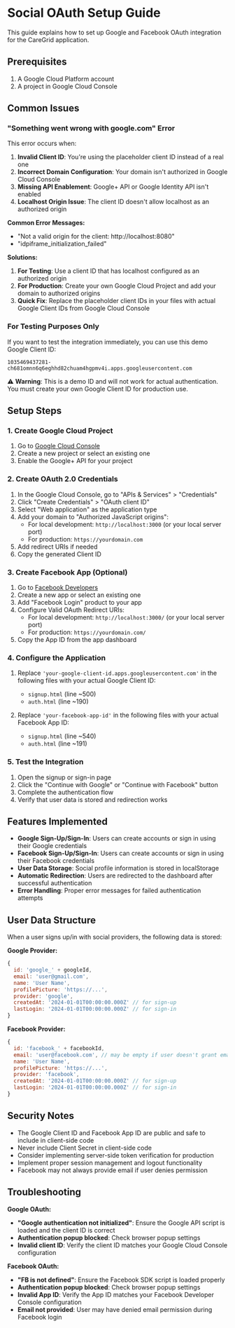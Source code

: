 # Social OAuth Setup Guide

This guide explains how to set up Google and Facebook OAuth integration for the CareGrid application.

## Prerequisites

1. A Google Cloud Platform account
2. A project in Google Cloud Console

## Common Issues

### "Something went wrong with google.com" Error

This error occurs when:
1. **Invalid Client ID**: You're using the placeholder client ID instead of a real one
2. **Incorrect Domain Configuration**: Your domain isn't authorized in Google Cloud Console
3. **Missing API Enablement**: Google+ API or Google Identity API isn't enabled
4. **Localhost Origin Issue**: The client ID doesn't allow localhost as an authorized origin

**Common Error Messages:**
- "Not a valid origin for the client: http://localhost:8080"
- "idpiframe_initialization_failed"

**Solutions:**
1. **For Testing**: Use a client ID that has localhost configured as an authorized origin
2. **For Production**: Create your own Google Cloud Project and add your domain to authorized origins
3. **Quick Fix**: Replace the placeholder client IDs in your files with actual Google Client IDs from Google Cloud Console

### For Testing Purposes Only

If you want to test the integration immediately, you can use this demo Google Client ID:
```
1035469437281-ch681omnn6q6eghhd82chuam4hgpmv4i.apps.googleusercontent.com
```

⚠️ **Warning**: This is a demo ID and will not work for actual authentication. You must create your own Google Client ID for production use.

## Setup Steps

### 1. Create Google Cloud Project

1. Go to [Google Cloud Console](https://console.cloud.google.com/)
2. Create a new project or select an existing one
3. Enable the Google+ API for your project

### 2. Create OAuth 2.0 Credentials

1. In the Google Cloud Console, go to "APIs & Services" > "Credentials"
2. Click "Create Credentials" > "OAuth client ID"
3. Select "Web application" as the application type
4. Add your domain to "Authorized JavaScript origins":
   - For local development: `http://localhost:3000` (or your local server port)
   - For production: `https://yourdomain.com`
5. Add redirect URIs if needed
6. Copy the generated Client ID

### 3. Create Facebook App (Optional)

1. Go to [Facebook Developers](https://developers.facebook.com/)
2. Create a new app or select an existing one
3. Add "Facebook Login" product to your app
4. Configure Valid OAuth Redirect URIs:
   - For local development: `http://localhost:3000/` (or your local server port)
   - For production: `https://yourdomain.com/`
5. Copy the App ID from the app dashboard

### 4. Configure the Application

1. Replace `'your-google-client-id.apps.googleusercontent.com'` in the following files with your actual Google Client ID:
   - `signup.html` (line ~500)
   - `auth.html` (line ~190)

2. Replace `'your-facebook-app-id'` in the following files with your actual Facebook App ID:
   - `signup.html` (line ~540)
   - `auth.html` (line ~191)

### 5. Test the Integration

1. Open the signup or sign-in page
2. Click the "Continue with Google" or "Continue with Facebook" button
3. Complete the authentication flow
4. Verify that user data is stored and redirection works

## Features Implemented

- **Google Sign-Up/Sign-In**: Users can create accounts or sign in using their Google credentials
- **Facebook Sign-Up/Sign-In**: Users can create accounts or sign in using their Facebook credentials
- **User Data Storage**: Social profile information is stored in localStorage
- **Automatic Redirection**: Users are redirected to the dashboard after successful authentication
- **Error Handling**: Proper error messages for failed authentication attempts

## User Data Structure

When a user signs up/in with social providers, the following data is stored:

**Google Provider:**
```javascript
{
  id: 'google_' + googleId,
  email: 'user@gmail.com',
  name: 'User Name',
  profilePicture: 'https://...',
  provider: 'google',
  createdAt: '2024-01-01T00:00:00.000Z' // for sign-up
  lastLogin: '2024-01-01T00:00:00.000Z' // for sign-in
}
```

**Facebook Provider:**
```javascript
{
  id: 'facebook_' + facebookId,
  email: 'user@facebook.com', // may be empty if user doesn't grant email permission
  name: 'User Name',
  profilePicture: 'https://...',
  provider: 'facebook',
  createdAt: '2024-01-01T00:00:00.000Z' // for sign-up
  lastLogin: '2024-01-01T00:00:00.000Z' // for sign-in
}
```

## Security Notes

- The Google Client ID and Facebook App ID are public and safe to include in client-side code
- Never include Client Secret in client-side code
- Consider implementing server-side token verification for production
- Implement proper session management and logout functionality
- Facebook may not always provide email if user denies permission

## Troubleshooting

**Google OAuth:**
- **"Google authentication not initialized"**: Ensure the Google API script is loaded and the client ID is correct
- **Authentication popup blocked**: Check browser popup settings
- **Invalid client ID**: Verify the client ID matches your Google Cloud Console configuration

**Facebook OAuth:**
- **"FB is not defined"**: Ensure the Facebook SDK script is loaded properly
- **Authentication popup blocked**: Check browser popup settings
- **Invalid App ID**: Verify the App ID matches your Facebook Developer Console configuration
- **Email not provided**: User may have denied email permission during Facebook login